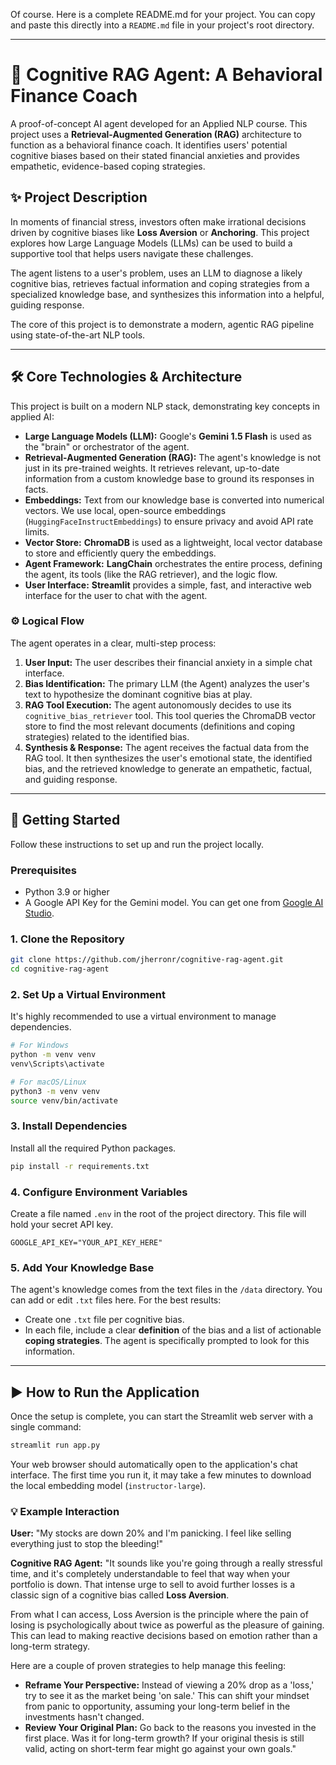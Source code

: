 Of course. Here is a complete README.md for your project. You can copy and paste this directly into a `README.md` file in your project's root directory.

-----

# 🧠 Cognitive RAG Agent: A Behavioral Finance Coach

[](https://www.python.org/downloads/release/python-390/)
[](https://www.langchain.com/)
[](https://streamlit.io/)

A proof-of-concept AI agent developed for an Applied NLP course. This project uses a **Retrieval-Augmented Generation (RAG)** architecture to function as a behavioral finance coach. It identifies users' potential cognitive biases based on their stated financial anxieties and provides empathetic, evidence-based coping strategies.

## ✨ Project Description

In moments of financial stress, investors often make irrational decisions driven by cognitive biases like **Loss Aversion** or **Anchoring**. This project explores how Large Language Models (LLMs) can be used to build a supportive tool that helps users navigate these challenges.

The agent listens to a user's problem, uses an LLM to diagnose a likely cognitive bias, retrieves factual information and coping strategies from a specialized knowledge base, and synthesizes this information into a helpful, guiding response.

The core of this project is to demonstrate a modern, agentic RAG pipeline using state-of-the-art NLP tools.

-----

## 🛠️ Core Technologies & Architecture

This project is built on a modern NLP stack, demonstrating key concepts in applied AI:

  * **Large Language Models (LLM):** Google's **Gemini 1.5 Flash** is used as the "brain" or orchestrator of the agent.
  * **Retrieval-Augmented Generation (RAG):** The agent's knowledge is not just in its pre-trained weights. It retrieves relevant, up-to-date information from a custom knowledge base to ground its responses in facts.
  * **Embeddings:** Text from our knowledge base is converted into numerical vectors. We use local, open-source embeddings (`HuggingFaceInstructEmbeddings`) to ensure privacy and avoid API rate limits.
  * **Vector Store:** **ChromaDB** is used as a lightweight, local vector database to store and efficiently query the embeddings.
  * **Agent Framework:** **LangChain** orchestrates the entire process, defining the agent, its tools (like the RAG retriever), and the logic flow.
  * **User Interface:** **Streamlit** provides a simple, fast, and interactive web interface for the user to chat with the agent.

### ⚙️ Logical Flow

The agent operates in a clear, multi-step process:

1.  **User Input:** The user describes their financial anxiety in a simple chat interface.
2.  **Bias Identification:** The primary LLM (the Agent) analyzes the user's text to hypothesize the dominant cognitive bias at play.
3.  **RAG Tool Execution:** The agent autonomously decides to use its `cognitive_bias_retriever` tool. This tool queries the ChromaDB vector store to find the most relevant documents (definitions and coping strategies) related to the identified bias.
4.  **Synthesis & Response:** The agent receives the factual data from the RAG tool. It then synthesizes the user's emotional state, the identified bias, and the retrieved knowledge to generate an empathetic, factual, and guiding response.

-----

## 🚀 Getting Started

Follow these instructions to set up and run the project locally.

### Prerequisites

  * Python 3.9 or higher
  * A Google API Key for the Gemini model. You can get one from [Google AI Studio](https://aistudio.google.com/app/apikey).

### 1\. Clone the Repository

```bash
git clone https://github.com/jherronr/cognitive-rag-agent.git
cd cognitive-rag-agent
```

### 2\. Set Up a Virtual Environment

It's highly recommended to use a virtual environment to manage dependencies.

```bash
# For Windows
python -m venv venv
venv\Scripts\activate

# For macOS/Linux
python3 -m venv venv
source venv/bin/activate
```

### 3\. Install Dependencies

Install all the required Python packages.

```bash
pip install -r requirements.txt
```

### 4\. Configure Environment Variables

Create a file named `.env` in the root of the project directory. This file will hold your secret API key.

```
GOOGLE_API_KEY="YOUR_API_KEY_HERE"
```

### 5\. Add Your Knowledge Base

The agent's knowledge comes from the text files in the `/data` directory. You can add or edit `.txt` files here. For the best results:

  * Create one `.txt` file per cognitive bias.
  * In each file, include a clear **definition** of the bias and a list of actionable **coping strategies**. The agent is specifically prompted to look for this information.

-----

## ▶️ How to Run the Application

Once the setup is complete, you can start the Streamlit web server with a single command:

```bash
streamlit run app.py
```

Your web browser should automatically open to the application's chat interface. The first time you run it, it may take a few minutes to download the local embedding model (`instructor-large`).

### 💡 Example Interaction

**User:** "My stocks are down 20% and I'm panicking. I feel like selling everything just to stop the bleeding\!"

**Cognitive RAG Agent:** "It sounds like you're going through a really stressful time, and it's completely understandable to feel that way when your portfolio is down. That intense urge to sell to avoid further losses is a classic sign of a cognitive bias called **Loss Aversion**.

From what I can access, Loss Aversion is the principle where the pain of losing is psychologically about twice as powerful as the pleasure of gaining. This can lead to making reactive decisions based on emotion rather than a long-term strategy.

Here are a couple of proven strategies to help manage this feeling:

  * **Reframe Your Perspective:** Instead of viewing a 20% drop as a 'loss,' try to see it as the market being 'on sale.' This can shift your mindset from panic to opportunity, assuming your long-term belief in the investments hasn't changed.
  * **Review Your Original Plan:** Go back to the reasons you invested in the first place. Was it for long-term growth? If your original thesis is still valid, acting on short-term fear might go against your own goals." 